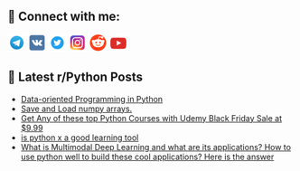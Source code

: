 ## 🔎 Connect with me:
[<img src="https://github.com/bullbesh/bullbesh/blob/main/images/Telegram.png" width="32" height="32" />](https://t.me/bullbesh)
[<img src="https://github.com/bullbesh/bullbesh/blob/main/images/VK.png" width="32" height="32" />](https://vk.com/bullbesh)
[<img src="https://github.com/bullbesh/bullbesh/blob/main/images/Twitter.png" width="32" height="32" />](https://twitter.com/bullbesh1)
[<img src="https://github.com/bullbesh/bullbesh/blob/main/images/Instagram.png" width="32" height="32" />](https://www.instagram.com/bullbesh)
[<img src="https://github.com/bullbesh/bullbesh/blob/main/images/Reddit.png" width="32" height="32" />](https://www.reddit.com/user/bullbesh)
[<img src="https://github.com/bullbesh/bullbesh/blob/main/images/YouTube.png" width="32" height="32" />](https://www.youtube.com/channel/UCtfjRs6uzgq5mfm8S06WTcg)

## 📕 Latest r/Python Posts
<!-- BLOG-POST-LIST:START -->
- [Data-oriented Programming in Python](https://www.reddit.com/r/Python/comments/z665w3/dataoriented_programming_in_python/)
- [Save and Load numpy arrays.](https://www.reddit.com/r/Python/comments/z64uak/save_and_load_numpy_arrays/)
- [Get Any of these top Python Courses with Udemy Black Friday Sale at $9.99](https://www.reddit.com/r/Python/comments/z645ox/get_any_of_these_top_python_courses_with_udemy/)
- [is python x a good learning tool](https://www.reddit.com/r/Python/comments/z63tz4/is_python_x_a_good_learning_tool/)
- [What is Multimodal Deep Learning and what are its applications? How to use python well to build these cool applications? Here is the answer](https://www.reddit.com/r/Python/comments/z62zlg/what_is_multimodal_deep_learning_and_what_are_its/)
<!-- BLOG-POST-LIST:END -->
